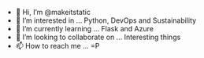- 👋 Hi, I’m @makeitstatic
- 👀 I’m interested in ... Python, DevOps and Sustainability
- 🌱 I’m currently learning ... Flask and Azure
- 💞️ I’m looking to collaborate on ... Interesting things
- 📫 How to reach me ... =P
